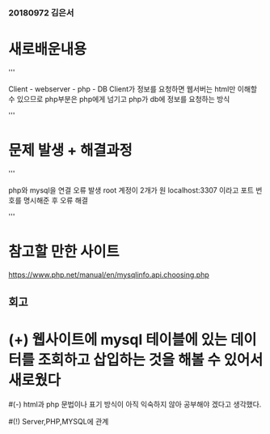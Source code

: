 ### 20180972 김은서

# 새로배운내용

'''

  Client - webserver - php - DB
  Client가 정보를 요청하면 웹서버는 html만 이해할 수 있으므로 php부분은 php에게 넘기고 php가 db에 정보를 요청하는 방식
  
'''

# 문제 발생 + 해결과정

'''

  php와 mysql을 연결 오류 발생
  root 계정이 2개가 원
  localhost:3307 이라고 포트 번호를 명시해준 후 오류 해결
  
'''

# 참고할 만한 사이트

https://www.php.net/manual/en/mysqlinfo.api.choosing.php

## 회고

# (+) 웹사이트에 mysql 테이블에 있는 데이터를 조회하고 삽입하는 것을 해볼 수 있어서 새로웠다

#(-) html과 php 문법이나 표기 방식이 아직 익숙하지 않아 공부해야 겠다고 생각했다.

#(!) Server,PHP,MYSQL에 관계
